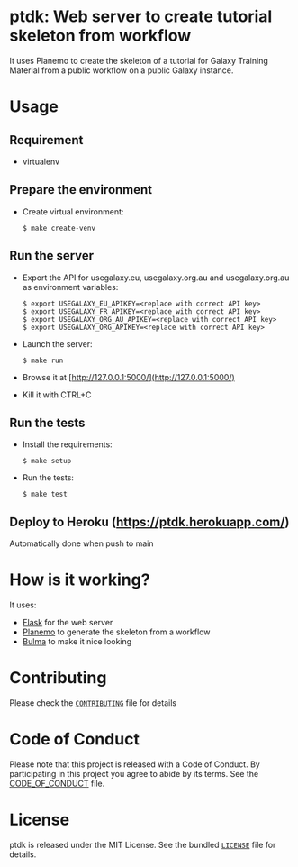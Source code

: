 ptdk: Web server to create tutorial skeleton from workflow
==========================================================

It uses Planemo to create the skeleton of a tutorial  for Galaxy Training Material from a public workflow on a public Galaxy instance.

# Usage

## Requirement

- virtualenv

## Prepare the environment

- Create virtual environment:

    ```
    $ make create-venv
    ```

## Run the server

- Export the API for usegalaxy.eu, usegalaxy.org.au and usegalaxy.org.au as environment variables:

    ```
    $ export USEGALAXY_EU_APIKEY=<replace with correct API key>
    $ export USEGALAXY_FR_APIKEY=<replace with correct API key>
    $ export USEGALAXY_ORG_AU_APIKEY=<replace with correct API key>
    $ export USEGALAXY_ORG_APIKEY=<replace with correct API key>
    ```

- Launch the server:

    ```
    $ make run
    ```

- Browse it at [http://127.0.0.1:5000/](http://127.0.0.1:5000/)
- Kill it with CTRL+C

## Run the tests

- Install the requirements:

    ```
    $ make setup
    ```

- Run the tests:

    ```
    $ make test
    ```

## Deploy to Heroku (https://ptdk.herokuapp.com/)

Automatically done when push to main

# How is it working?

It uses:

- [Flask](http://flask.pocoo.org/docs/1.0/) for the web server
- [Planemo](https://planemo.readthedocs.io/en/latest/) to generate the skeleton from a workflow
- [Bulma](https://bulma.io/) to make it nice looking

# Contributing

Please check the [`CONTRIBUTING`](CONTRIBUTING.md) file for details

# Code of Conduct

Please note that this project is released with a Code of Conduct. By participating in this project you agree to abide by its terms. See the [CODE_OF_CONDUCT](CODE_OF_CONDUCT.md) file.

# License

ptdk is released under the MIT License. See the bundled [`LICENSE`](LICENSE) file for details.
